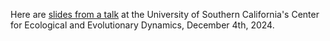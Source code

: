 Here are [slides from a talk](https://petrelharp.github.io/usc-ceed-2024/usc-ceed-2024.slides.html)
at the University of Southern California's
Center for Ecological and Evolutionary Dynamics,
December 4th, 2024.
